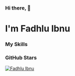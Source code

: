 ### Hi there,  👋
<h1>I'm Fadhlu Ibnu</h1>

### My Skills

### GitHub Stars
[![Fadhlu Ibnu](https://github-readme-stats.vercel.app/api?username=fadhluibnu&show_icons=true&theme=tokyonight)](https://github.com/fadhluibnu)


<!--
**fadhluibnu/fadhluibnu** is a ✨ _special_ ✨ repository because its `README.md` (this file) appears on your GitHub profile.

Here are some ideas to get you started:

- 🔭 I’m currently working on ...
- 🌱 I’m currently learning ...
- 👯 I’m looking to collaborate on ...
- 🤔 I’m looking for help with ...
- 💬 Ask me about ...
- 📫 How to reach me: ...
- 😄 Pronouns: ...
- ⚡ Fun fact: ...
-->
